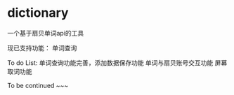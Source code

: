 # dictionary

一个基于扇贝单词api的工具

现已支持功能：
    单词查询

To do List:
    单词查询功能完善，添加数据保存功能
    单词与扇贝账号交互功能
    屏幕取词功能

To be continued ~~~
